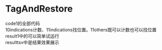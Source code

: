 # TagAndRestore  
code1的全部代码  
10indications计数、11indications找位置。11others既可以计数也可以找位置  
result1中的可以简单试运行  
resulttsv中是结果效果展示  
